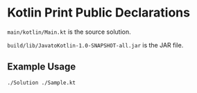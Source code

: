 # Kotlin Print Public Declarations

`main/kotlin/Main.kt` is the source solution.

`build/lib/JavatoKotlin-1.0-SNAPSHOT-all.jar` is the JAR file. 

## Example Usage

```
./Solution ./Sample.kt
```

